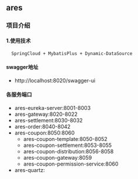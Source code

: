 ## ares

### 项目介绍

#### 1.使用技术

````
  SpringCloud + MybatisPlus + Dynamic-DataSource
````

#### swagger地址

- http://localhost:8020/swagger-ui

#### 各服务端口

- ares-eureka-server:8001-8003
- ares-gateway:8020-8022
- ares-settlement:8030-8032
- ares-order:8040-8042
- ares-coupon:8050:8060
    - ares-coupon-template:8050-8052
    - ares-coupon-settlement:8053-8055
    - ares-coupon-distribution:8056-8058
    - ares-coupon-gateway:8059
    - ares-coupon-permission-service:8060
- ares-quartz: